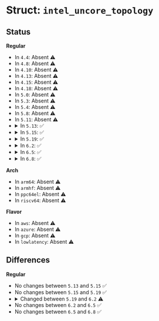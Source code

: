 # Struct: <code>intel_uncore_topology</code>

## Status
<b>Regular</b>
<ul>
<li>
In <code>4.4</code>: Absent ⚠️
</li>
<li>
In <code>4.8</code>: Absent ⚠️
</li>
<li>
In <code>4.10</code>: Absent ⚠️
</li>
<li>
In <code>4.13</code>: Absent ⚠️
</li>
<li>
In <code>4.15</code>: Absent ⚠️
</li>
<li>
In <code>4.18</code>: Absent ⚠️
</li>
<li>
In <code>5.0</code>: Absent ⚠️
</li>
<li>
In <code>5.3</code>: Absent ⚠️
</li>
<li>
In <code>5.4</code>: Absent ⚠️
</li>
<li>
In <code>5.8</code>: Absent ⚠️
</li>
<li>
In <code>5.11</code>: Absent ⚠️
</li>
<li>
<details>
<summary>In <code>5.13</code>: ✅</summary>

```c
struct intel_uncore_topology {
    u64 configuration;
    int segment;
};
```
</details>
</li>
<li>
<details>
<summary>In <code>5.15</code>: ✅</summary>

```c
struct intel_uncore_topology {
    u64 configuration;
    int segment;
};
```
</details>
</li>
<li>
<details>
<summary>In <code>5.19</code>: ✅</summary>

```c
struct intel_uncore_topology {
    u64 configuration;
    int segment;
};
```
</details>
</li>
<li>
<details>
<summary>In <code>6.2</code>: ✅</summary>

```c
struct intel_uncore_topology {
    int pmu_idx;
    void *untyped;
    struct uncore_iio_topology *iio;
    struct uncore_upi_topology *upi;
};
```
</details>
</li>
<li>
<details>
<summary>In <code>6.5</code>: ✅</summary>

```c
struct intel_uncore_topology {
    int pmu_idx;
    void *untyped;
    struct uncore_iio_topology *iio;
    struct uncore_upi_topology *upi;
};
```
</details>
</li>
<li>
<details>
<summary>In <code>6.8</code>: ✅</summary>

```c
struct intel_uncore_topology {
    int pmu_idx;
    void *untyped;
    struct uncore_iio_topology *iio;
    struct uncore_upi_topology *upi;
};
```
</details>
</li>
</ul>
<b>Arch</b>
<ul>
<li>
In <code>arm64</code>: Absent ⚠️
</li>
<li>
In <code>armhf</code>: Absent ⚠️
</li>
<li>
In <code>ppc64el</code>: Absent ⚠️
</li>
<li>
In <code>riscv64</code>: Absent ⚠️
</li>
</ul>
<b>Flavor</b>
<ul>
<li>
In <code>aws</code>: Absent ⚠️
</li>
<li>
In <code>azure</code>: Absent ⚠️
</li>
<li>
In <code>gcp</code>: Absent ⚠️
</li>
<li>
In <code>lowlatency</code>: Absent ⚠️
</li>
</ul>

## Differences
<b>Regular</b>
<ul>
<li>
No changes between <code>5.13</code> and <code>5.15</code> ✅
</li>
<li>
No changes between <code>5.15</code> and <code>5.19</code> ✅
</li>
<li>
<details>
<summary>Changed between <code>5.19</code> and <code>6.2</code> ⚠️</summary>
<ul>
<li>
<b>Field added. </b>
<code>int pmu_idx</code>
</li>
<li>
<b>Field added. </b>
<code>void *untyped</code>
</li>
<li>
<b>Field added. </b>
<code>struct uncore_iio_topology *iio</code>
</li>
<li>
<b>Field added. </b>
<code>struct uncore_upi_topology *upi</code>
</li>
<li>
<b>Field removed. </b>
<code>u64 configuration</code>
</li>
<li>
<b>Field removed. </b>
<code>int segment</code>
</li>
</ul>
</details>
</li>
<li>
No changes between <code>6.2</code> and <code>6.5</code> ✅
</li>
<li>
No changes between <code>6.5</code> and <code>6.8</code> ✅
</li>
</ul>
